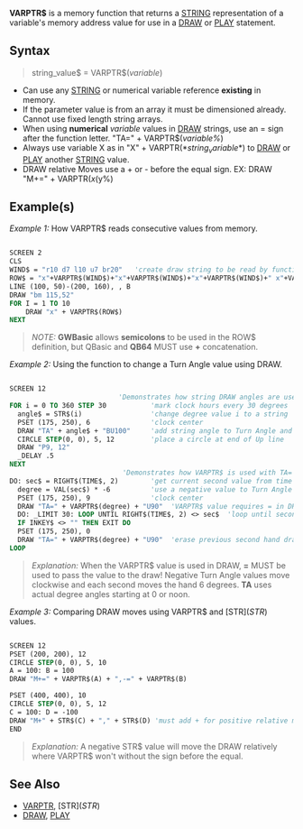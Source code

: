 **VARPTR$** is a memory function that returns a [STRING](STRING) representation of a variable's memory address value for use in a [DRAW](DRAW) or [PLAY](PLAY) statement.

## Syntax

> string_value$ = VARPTR$(*variable*)

* Can use any [STRING](STRING) or numerical variable reference **existing** in memory.
* If the parameter value is from an array it must be dimensioned already. Cannot use fixed length string arrays.
* When using **numerical** *variable* values in [DRAW](DRAW) strings, use an = sign after the function letter. "TA=" + VARPTR$(*variable%*)
* Always use variable X as in "X" + VARPTR$(*string_variable$*) to [DRAW](DRAW) or [PLAY](PLAY) another [STRING](STRING) value.
* DRAW relative Moves use a + or - before the equal sign. EX: DRAW "M+=" + VARPTR$(x%) + ",-=" + VARPTR$(y%)

## Example(s)

*Example 1:* How VARPTR$ reads consecutive values from memory.

```vb

SCREEN 2
CLS
WIND$ = "r10 d7 l10 u7 br20"   'create draw string to be read by function
ROW$ = "x"+VARPTR$(WIND$)+"x"+VARPTR$(WIND$)+"x"+VARPTR$(WIND$)+" x"+VARPTR$(WIND$)+"bl80 bd11"
LINE (100, 50)-(200, 160), , B
DRAW "bm 115,52"
FOR I = 1 TO 10
    DRAW "x" + VARPTR$(ROW$)
NEXT 

```

> *NOTE:* **GWBasic** allows **semicolons** to be used in the ROW$ definition, but QBasic and **QB64** MUST use **+** concatenation.

*Example 2:* Using the function to change a Turn Angle value using DRAW.

```vb

SCREEN 12
                           'Demonstrates how string DRAW angles are used with TA
FOR i = 0 TO 360 STEP 30           'mark clock hours every 30 degrees
  angle$ = STR$(i)                 'change degree value i to a string   
  PSET (175, 250), 6               'clock center
  DRAW "TA" + angle$ + "BU100"     'add string angle to Turn Angle and draw blind up
  CIRCLE STEP(0, 0), 5, 12         'place a circle at end of Up line
  DRAW "P9, 12"
  _DELAY .5           
NEXT
                            'Demonstrates how VARPTR$ is used with TA= 
DO: sec$ = RIGHT$(TIME$, 2)        'get current second value from time
  degree = VAL(sec$) * -6          'use a negative value to Turn Angle clockwise
  PSET (175, 250), 9               'clock center
  DRAW "TA=" + VARPTR$(degree) + "U90"  'VARPTR$ value requires = in DRAW
  DO: _LIMIT 30: LOOP UNTIL RIGHT$(TIME$, 2) <> sec$  'loop until seconds value changes
  IF INKEY$ <> "" THEN EXIT DO
  PSET (175, 250), 0
  DRAW "TA=" + VARPTR$(degree) + "U90"  'erase previous second hand draw
LOOP 

```

> *Explanation:* When the VARPTR$ value is used in DRAW, **=** MUST be used to pass the value to the draw! Negative Turn Angle values move clockwise and each second moves the hand 6 degrees. **TA** uses actual degree angles starting at 0 or noon.

*Example 3:* Comparing DRAW moves using VARPTR$ and [STR$](STR$) values.

```vb

SCREEN 12
PSET (200, 200), 12
CIRCLE STEP(0, 0), 5, 10
A = 100: B = 100
DRAW "M+=" + VARPTR$(A) + ",-=" + VARPTR$(B)

PSET (400, 400), 10
CIRCLE STEP(0, 0), 5, 12
C = 100: D = -100
DRAW "M+" + STR$(C) + "," + STR$(D) 'must add + for positive relative moves
END 

```

> *Explanation:* A negative STR$ value will move the DRAW relatively where VARPTR$ won't without the sign before the equal.

## See Also

* [VARPTR](VARPTR), [STR$](STR$) 
* [DRAW](DRAW), [PLAY](PLAY)
